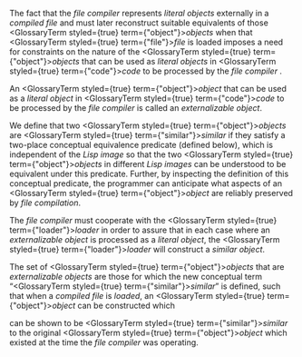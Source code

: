  



The fact that the *file compiler* represents *literal objects* externally in a *compiled file* and must later reconstruct suitable equivalents of those <GlossaryTerm styled={true} term={"object"}><i>objects</i></GlossaryTerm> when that <GlossaryTerm styled={true} term={"file"}><i>file</i></GlossaryTerm> is loaded imposes a need for constraints on the nature of the <GlossaryTerm styled={true} term={"object"}><i>objects</i></GlossaryTerm> that can be used as *literal objects* in <GlossaryTerm styled={true} term={"code"}><i>code</i></GlossaryTerm> to be processed by the *file compiler* . 



An <GlossaryTerm styled={true} term={"object"}><i>object</i></GlossaryTerm> that can be used as a *literal object* in <GlossaryTerm styled={true} term={"code"}><i>code</i></GlossaryTerm> to be processed by the *file compiler* is called an *externalizable object*. 



We define that two <GlossaryTerm styled={true} term={"object"}><i>objects</i></GlossaryTerm> are <GlossaryTerm styled={true} term={"similar"}><i>similar</i></GlossaryTerm> if they satisfy a two-place conceptual equivalence predicate (defined below), which is independent of the *Lisp image* so that the two <GlossaryTerm styled={true} term={"object"}><i>objects</i></GlossaryTerm> in different *Lisp images* can be understood to be equivalent under this predicate. Further, by inspecting the definition of this conceptual predicate, the programmer can anticipate what aspects of an <GlossaryTerm styled={true} term={"object"}><i>object</i></GlossaryTerm> are reliably preserved by *file compilation*. 



The *file compiler* must cooperate with the <GlossaryTerm styled={true} term={"loader"}><i>loader</i></GlossaryTerm> in order to assure that in each case where an *externalizable object* is processed as a *literal object*, the <GlossaryTerm styled={true} term={"loader"}><i>loader</i></GlossaryTerm> will construct a *similar object*. 



The set of <GlossaryTerm styled={true} term={"object"}><i>objects</i></GlossaryTerm> that are *externalizable objects* are those for which the new conceptual term “<GlossaryTerm styled={true} term={"similar"}><i>similar</i></GlossaryTerm>” is defined, such that when a *compiled file* is *loaded*, an <GlossaryTerm styled={true} term={"object"}><i>object</i></GlossaryTerm> can be constructed which  







can be shown to be <GlossaryTerm styled={true} term={"similar"}><i>similar</i></GlossaryTerm> to the original <GlossaryTerm styled={true} term={"object"}><i>object</i></GlossaryTerm> which existed at the time the *file compiler* was operating. 



